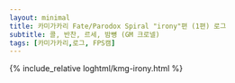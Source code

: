 ```yaml
---
layout: minimal
title: 카미가카리 Fate/Parodox Spiral "irony"편 (1편) 로그
subtitle: 콜, 반찬, 르세, 밤뼝 (GM 크로넬)
tags: [카미가카리,로그, FPS캠]
---
```


{% include_relative loghtml/kmg-irony.html %}